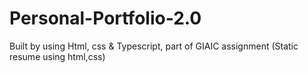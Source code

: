 # Personal-Portfolio-2.0
Built by using Html, css & Typescript, part of GIAIC assignment (Static resume using html,css)
